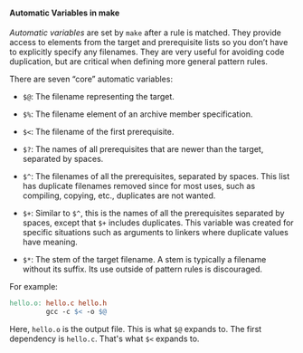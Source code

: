 #### Automatic Variables in make

*Automatic variables* are set by `make` after a rule is matched. They provide access to elements from the target and prerequisite lists so you don’t have to explicitly specify any filenames. They are very useful for avoiding code duplication, but are critical when defining more general pattern rules.

There are seven “core” automatic variables:

- `$@`: The filename representing the target.

- `$%`: The filename element of an archive member specification.

- `$<`: The filename of the first prerequisite.

- `$?`: The names of all prerequisites that are newer than the target, separated by spaces.

- `$^`: The filenames of all the prerequisites, separated by spaces. This list has duplicate filenames removed since for most uses, such as compiling, copying, etc., duplicates are not wanted.

- `$+`: Similar to `$^`, this is the names of all the prerequisites separated by spaces, except that `$+` includes duplicates. This variable was created for specific situations such as arguments to linkers where duplicate values have meaning.

- `$*`: The stem of the target filename. A stem is typically a filename without its suffix. Its use outside of pattern rules is discouraged.

For example:

```makefile
hello.o: hello.c hello.h
         gcc -c $< -o $@
```

Here, `hello.o` is the output file. This is what `$@` expands to. The first dependency is `hello.c`. That's what `$<` expands to.


